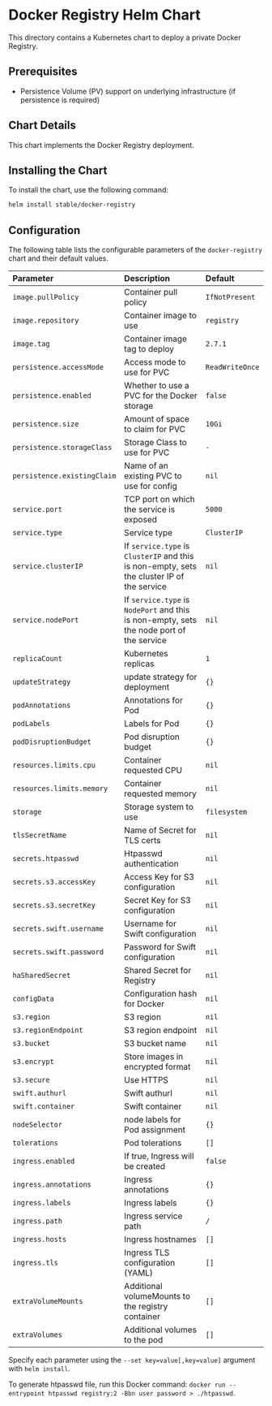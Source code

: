 # Docker Registry Helm Chart

This directory contains a Kubernetes chart to deploy a private Docker Registry.

## Prerequisites

* Persistence Volume (PV) support on underlying infrastructure (if persistence is required)

## Chart Details

This chart implements the Docker Registry deployment.

## Installing the Chart

To install the chart, use the following command:

```bash
helm install stable/docker-registry
```

## Configuration

The following table lists the configurable parameters of the `docker-registry` chart and
their default values.

| Parameter                   | Description                                                                                | Default         |
|:----------------------------|:-------------------------------------------------------------------------------------------|:----------------|
| `image.pullPolicy`          | Container pull policy                                                                      | `IfNotPresent`  |
| `image.repository`          | Container image to use                                                                     | `registry`      |
| `image.tag`                 | Container image tag to deploy                                                              | `2.7.1`         |
| `persistence.accessMode`    | Access mode to use for PVC                                                                 | `ReadWriteOnce` |
| `persistence.enabled`       | Whether to use a PVC for the Docker storage                                                | `false`         |
| `persistence.size`          | Amount of space to claim for PVC                                                           | `10Gi`          |
| `persistence.storageClass`  | Storage Class to use for PVC                                                               | `-`             |
| `persistence.existingClaim` | Name of an existing PVC to use for config                                                  | `nil`           |
| `service.port`              | TCP port on which the service is exposed                                                   | `5000`          |
| `service.type`              | Service type                                                                               | `ClusterIP`     |
| `service.clusterIP`         | If `service.type` is `ClusterIP` and this is non-empty, sets the cluster IP of the service | `nil`           |
| `service.nodePort`          | If `service.type` is `NodePort` and this is non-empty, sets the node port of the service   | `nil`           |
| `replicaCount`              | Kubernetes replicas                                                                        | `1`             |
| `updateStrategy`            | update strategy for deployment                                                             | `{}`            |
| `podAnnotations`            | Annotations for Pod                                                                        | `{}`            |
| `podLabels`                 | Labels for Pod                                                                             | `{}`            |
| `podDisruptionBudget`       | Pod disruption budget                                                                      | `{}`            |
| `resources.limits.cpu`      | Container requested CPU                                                                    | `nil`           |
| `resources.limits.memory`   | Container requested memory                                                                 | `nil`           |
| `storage`                   | Storage system to use                                                                      | `filesystem`    |
| `tlsSecretName`             | Name of Secret for TLS certs                                                               | `nil`           |
| `secrets.htpasswd`          | Htpasswd authentication                                                                    | `nil`           |
| `secrets.s3.accessKey`      | Access Key for S3 configuration                                                            | `nil`           |
| `secrets.s3.secretKey`      | Secret Key for S3 configuration                                                            | `nil`           |
| `secrets.swift.username`    | Username for Swift configuration                                                           | `nil`           |
| `secrets.swift.password`    | Password for Swift configuration                                                           | `nil`           |
| `haSharedSecret`            | Shared Secret for Registry                                                                 | `nil`           |
| `configData`                | Configuration hash for Docker                                                              | `nil`           |
| `s3.region`                 | S3 region                                                                                  | `nil`           |
| `s3.regionEndpoint`         | S3 region endpoint                                                                         | `nil`           |
| `s3.bucket`                 | S3 bucket name                                                                             | `nil`           |
| `s3.encrypt`                | Store images in encrypted format                                                           | `nil`           |
| `s3.secure`                 | Use HTTPS                                                                                  | `nil`           |
| `swift.authurl`             | Swift authurl                                                                              | `nil`           |
| `swift.container`           | Swift container                                                                            | `nil`           |
| `nodeSelector`              | node labels for Pod assignment                                                             | `{}`            |
| `tolerations`               | Pod tolerations                                                                            | `[]`            |
| `ingress.enabled`           | If true, Ingress will be created                                                           | `false`         |
| `ingress.annotations`       | Ingress annotations                                                                        | `{}`            |
| `ingress.labels`            | Ingress labels                                                                             | `{}`            |
| `ingress.path`              | Ingress service path                                                                       | `/`             |
| `ingress.hosts`             | Ingress hostnames                                                                          | `[]`            |
| `ingress.tls`               | Ingress TLS configuration (YAML)                                                           | `[]`            |
| `extraVolumeMounts`         | Additional volumeMounts to the registry container                                          | `[]`            |
| `extraVolumes`              | Additional volumes to the pod                                                              | `[]`            |

Specify each parameter using the `--set key=value[,key=value]` argument with
`helm install`.

To generate htpasswd file, run this Docker command:
`docker run --entrypoint htpasswd registry:2 -Bbn user password > ./htpasswd`.
